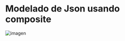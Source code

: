 # Modelado de Json usando composite
![imagen](https://upload.wikimedia.org/wikipedia/commons/thumb/5/5a/Composite_UML_class_diagram_(fixed).svg/600px-Composite_UML_class_diagram_(fixed).svg.png)

